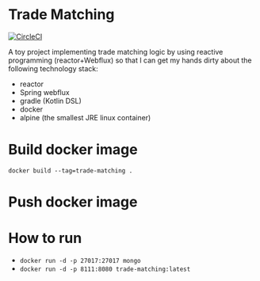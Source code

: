 # Trade Matching
[![CircleCI](https://circleci.com/gh/alank976/TradeMatching.svg?style=svg)](https://circleci.com/gh/alank976/TradeMatching)

A toy project implementing trade matching logic by using reactive programming (reactor+Webflux) so that I can get my hands dirty about the following technology stack:
- reactor
- Spring webflux
- gradle (Kotlin DSL)
- docker
- alpine (the smallest JRE linux container)

# Build docker image
`docker build --tag=trade-matching .`

# Push docker image


# How to run
- `docker run -d -p 27017:27017 mongo`
- `docker run -d -p 8111:8080 trade-matching:latest`